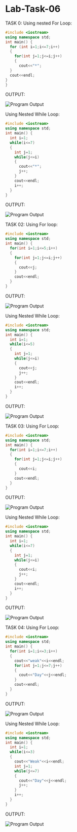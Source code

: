 # Lab-Task-06
TASK 0:
Using  nested For Loop:
```cpp
#include <iostream>
using namespace std;
int main() {
  for (int i=1;i<=7;i++)
  {
    for(int j=1;j<=i;j++)
    {
      cout<<"*";
  }
  cout<<endl;
}
}
```
OUTPUT:

![Program
Output](https://github.com/user-attachments/assets/2e072b12-0b11-4454-9303-464fa349e567)

Using Nested While Loop:
```cpp
#include <iostream>
using namespace std;
int main() {
  int i=1;
  while(i<=7)
  {
    int j=1;
    while(j<=i)
    {
      cout<<"*";
      j++;
    }
    cout<<endl;
    i++;
  }
}
```
OUTPUT:

![Program
Output](https://github.com/user-attachments/assets/4b294613-d90d-447b-9338-cdf3f3af6675)

TASK 02:
Using For loop:

```cpp
#include <iostream>
using namespace std;
int main() {
  for(int i=1;i<=5;i++)
  {
    for(int j=1;j<=i;j++)
    {
      cout<<j;
    }
    cout<<endl;
  }
}
```
OUTPUT:

![Program
Output](https://github.com/user-attachments/assets/6978b185-8809-489f-bc97-8cc99180f973)

Using Nested While Loop:

```cpp
#include <iostream>
using namespace std;
int main() {
  int i=1;
  while(i<=5)
  {
    int j=1;
    while(j<=i)
    {
      cout<<j;
      j++;
    }
    cout<<endl;
    i++;
  }
}
```
OUTPUT:

![Program
Output](https://github.com/user-attachments/assets/8dfc5e23-1448-49bb-8d0a-bb5aa4ecdf01)

TASK 03:
Using For Loop:

```cpp
#include <iostream>
using namespace std;
int main() {
  for(int i=1;i<=7;i++)
  {
    for(int j=1;j<=i;j++)
    {
      cout<<i;
    }
    cout<<endl;
  }
}
```
OUTPUT:

![Program
Output](https://github.com/user-attachments/assets/f840095f-4d73-4dbf-acf1-f94f8e322efd)

Using Nested While Loop:

```cpp
#include <iostream>
using namespace std;
int main() {
  int i=1;
  while(i<=7)
  {
    int j=1;
    while(j<=i)
    {
      cout<<i;
      j++;
    }
    cout<<endl;
    i++;
  }
}
```
OUTPUT:

![Program
Output](https://github.com/user-attachments/assets/f01a6d91-dd7b-4e25-b3e7-489345f8dec8)

TASK 04:
Using For Loop:

```cpp
#include <iostream>
using namespace std;
int main() {
  for(int i=1;i<=3;i++)
  {
    cout<<"weak"<<i<<endl;
    for(int j=1;j<=7;j++)
    {
      cout<<"Day"<<j<<endl;
    }
    cout<<endl;
  }
}
```
OUTPUT:

![Program
Output](https://github.com/user-attachments/assets/ab5abcb7-eb72-456b-b271-fa1319b299bb)

Using Nested While Loop:

```cpp
#include <iostream>
using namespace std;
int main() {
  int i=1;
  while(i<=3)
  {
    cout<<"Weak"<<i<<endl;
    int j=1;
    while(j<=7)
    {
      cout<<"Day"<<j<<endl;
      j++;
    }
    i++;
  }
}
```
OUTPUT:

![Program
Output](https://github.com/user-attachments/assets/80c37cdd-b4e8-4d6e-aa19-8bcd2b2d47df)



